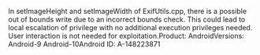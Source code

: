 In setImageHeight and setImageWidth of ExifUtils.cpp, there is a possible out of bounds write due to an incorrect bounds check. This could lead to local escalation of privilege with no additional execution privileges needed. User interaction is not needed for exploitation.Product: AndroidVersions: Android-9 Android-10Android ID: A-148223871